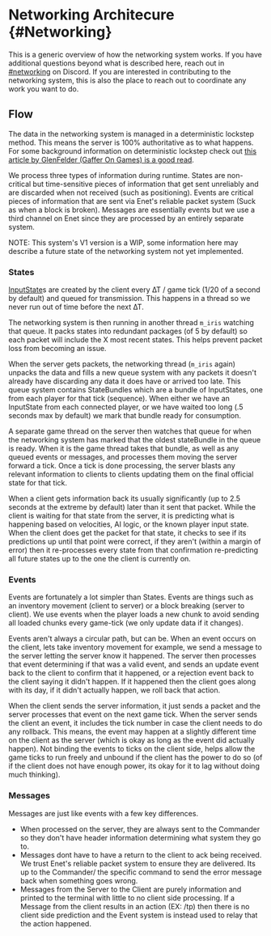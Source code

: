 # Networking Architecure {#Networking}

This is a generic overview of how the networking system works. If you have additional questions beyond what is
described here, reach out in [#networking](https://discord.gg/6vwjZhC) on Discord. If you are interested in contributing
to the networking system, this is also the place to reach out to coordinate any work you want to do.

## Flow

The data in the networking system is managed in a deterministic lockstep method. This means the server is 100%
authoritative as to what happens. For some background information on deterministic lockstep check out
[this article by GlenFelder (Gaffer On Games) is a good read](https://gafferongames.com/post/deterministic_lockstep/).

We process three types of information during runtime. States are non-critical but time-sensitive pieces of information
that get sent unreliably and are discarded when not received (such as positioning). Events are critical pieces of
information that are sent via Enet's reliable packet system (Suck as when a block is broken). Messages are essentially
events but we use a third channel on Enet since they are processed by an entirely separate system.

NOTE: This system's V1 version is a WIP, some information here may describe a future state of the networking system not
yet implemented.

### States

[InputState][InputState]s are created by the client every ∆T / game tick (1/20 of a second by default) and queued for transmission.
This happens in a thread so we never run out of time before the next ∆T.

The networking system is then running in another thread `m_iris` watching that queue. It packs states into redundant
packages (of 5 by default) so each packet will include the X most recent states. This helps prevent packet loss from
becoming an issue.

When the server gets packets, the networking thread (`m_iris` again) unpacks the data and fills a new queue system with
any packets it doesn't already have discarding any data it does have or arrived too late. This queue system contains
StateBundles which are a bundle of InputStates, one from each player for that tick (sequence). When either we have an
InputState from each connected player, or we have waited too long (.5 seconds max by default) we mark that bundle ready
for consumption.

A separate game thread on the server then watches that queue for when the networking system has marked that the oldest
stateBundle in the queue is ready. When it is the game thread takes that bundle, as well as any queued events or
messages, and processes them moving the server forward a tick. Once a tick is done processing, the server blasts any
relevant information to clients to clients updating them on the final official state for that tick.

When a client gets information back its usually significantly (up to 2.5 seconds at the extreme by default) later than
it sent that packet. While the client is waiting for that state from the server, it is predicting what is happening
based on velocities, AI logic, or the known player input state. When the client does get the packet for that state, it
checks to see if its predictions up until that point were correct, if they aren't (within a margin of error) then it
re-processes every state from that confirmation re-predicting all future states up to the one the client is currently
on.

### Events
Events are fortunately a lot simpler than States. Events are things such as an inventory movement (client to server) or
a block breaking (server to client). We use events when the player loads a new chunk to avoid sending all loaded
chunks every game-tick (we only update data if it changes).

Events aren't always a circular path, but can be. When an event occurs on the client, lets take inventory movement for
example, we send a message to the server letting the server know it happened. The server then processes that event
determining if that was a valid event, and sends an update event back to the client to confirm that it happened, or a
rejection event back to the client saying it didn't happen. If it happened then the client goes along with its day, if
it didn't actually happen, we roll back that action.

When the client sends the server information, it just sends a packet and the server processes that event on the next
game tick. When the server sends the client an event, it includes the tick number in case the client needs to do any
rollback. This means, the event may happen at a slightly different time on the client as the server (which is okay as
long as the event did actually happen). Not binding the events to ticks on the client side, helps allow the game ticks
to run freely and unbound if the client has the power to do so (of if the client does not have enough power, its okay
for it to lag without doing much thinking).

### Messages
Messages are just like events with a few key differences.
* When processed on the server, they are always sent to the Commander so they don't have header information determining
what system they go to.
* Messages dont have to have a return to the client to ack being received. We trust Enet's reliable packet system to
ensure they are delivered. Its up to the Commander/ the specific command to send the error message back when something
goes wrong.
* Messages from the Server to the Client are purely information and printed to the terminal with little to no client
side processing. If a Message from the client results in an action (EX: /tp) then there is no client side prediction and
the Event system is instead used to relay that the action happened.

[InputState]: Phoenix/Common/Include/Common/Input.hpp
